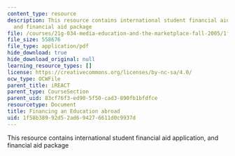 ```yaml
---
content_type: resource
description: This resource contains international student financial aid application,
  and financial aid package
file: /courses/21g-034-media-education-and-the-marketplace-fall-2005/1f58b38992d52ad694276611d0c9937d_MIT21G_034F05_financingedu.pdf
file_size: 558676
file_type: application/pdf
hide_download: true
hide_download_original: null
learning_resource_types: []
license: https://creativecommons.org/licenses/by-nc-sa/4.0/
ocw_type: OCWFile
parent_title: iREACT
parent_type: CourseSection
parent_uid: 83cf76f3-ed90-5f50-cad3-890fb1bfdfce
resourcetype: Document
title: Financing an Education abroad
uid: 1f58b389-92d5-2ad6-9427-6611d0c9937d
---
```

This resource contains international student financial aid application, and financial aid package
